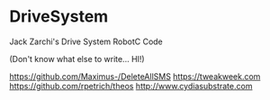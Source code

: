 # DriveSystem

Jack Zarchi's Drive System RobotC Code

(Don't know what else to write... HI!)



https://github.com/Maximus-/DeleteAllSMS
https://tweakweek.com
https://github.com/rpetrich/theos
http://www.cydiasubstrate.com
